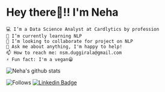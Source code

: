 # Hey there👋!! I'm Neha



    💻 I’m a Data Science Analyst at Cardlytics by profession
    🌱 I’m currently learning NLP
    👯 I’m looking to collaborate for project on NLP
    💬 Ask me about anything, I'm happy to help!
    📫 How to reach me: nsm.duggirala@gmail.com
    ⚡ Fun fact: I'm a vegan😁
    
 ![Neha's github stats](https://github-readme-stats.vercel.app/api?username=neha-duggirala&show_icons=true&theme=radical)

![Follows](https://img.shields.io/github/followers/neha-duggirala?style=social)
[![Linkedin Badge](https://img.shields.io/badge/-LinkedIn-blue?style=flat-square&logo=Linkedin&logoColor=white&link=https://www.linkedin.com/in/neha-duggirala/)](https://www.linkedin.com/in/neha-duggirala/)
